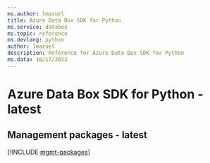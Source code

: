 ```yaml
---
ms.author: lmazuel
title: Azure Data Box SDK for Python
ms.service: databox
ms.topic: reference
ms.devlang: python
author: lmazuel
description: Reference for Azure Data Box SDK for Python
ms.data: 10/17/2022
---
```

# Azure Data Box SDK for Python - latest

## Management packages - latest
[!INCLUDE [mgmt-packages](data-box-mgmt-index.md)]